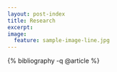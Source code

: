 ```yaml
---
layout: post-index
title: Research
excerpt:
image:
  feature: sample-image-line.jpg
---
```


{% bibliography -q @article %}
